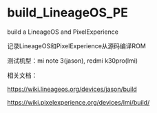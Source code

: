 # build_LineageOS_PE
build a LineageOS and PixelExperience 


记录LineageOS和PixelExperience从源码编译ROM

测试机型：mi note 3(jason), redmi k30pro(lmi)

相关文档：

https://wiki.lineageos.org/devices/jason/build


https://wiki.pixelexperience.org/devices/lmi/build/

